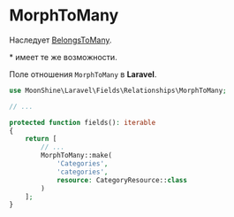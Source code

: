 # MorphToMany

Наследует [BelongsToMany](/docs/{{version}}/fields/belongs-to-many).

\* имеет те же возможности.

Поле отношения `MorphToMany` в **Laravel**.

```php
use MoonShine\Laravel\Fields\Relationships\MorphToMany;

// ...

protected function fields(): iterable
{
    return [
        // ...
        MorphToMany::make(
            'Categories',
            'categories',
            resource: CategoryResource::class
        )
    ];
}
```
